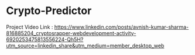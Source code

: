 # Crypto-Predictor
Project Video Link : https://www.linkedin.com/posts/avnish-kumar-sharma-816885204_cryptosrapper-webdevelopment-activity-6920253475813556224-Qh5H?utm_source=linkedin_share&utm_medium=member_desktop_web
